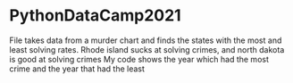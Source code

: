 # PythonDataCamp2021
File takes data from a murder chart and finds the states with the most and least solving rates.
Rhode island sucks at solving crimes, and north dakota is good at solving crimes
My code shows the year which had the most crime and the year that had the least 

